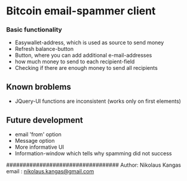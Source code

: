 # Bitcoin email-spammer client #

### Basic functionality ###

* Easywallet-address, which is used as source to send money
* Refresh balance-button
* Button, where you can add additional e-mail-addresses
* how much money to send to each recipient-field
* Checking if there are enough money to send all recipients

## Known broblems ##

* JQuery-UI functions are inconsistent (works only on first elements)

## Future development ##

* email 'from' option
* Message option
* More informative UI
* Information-window which tells why spamming did not success

##################################
Author: Nikolaus Kangas
email : nikolaus.kangas@gmail.com
